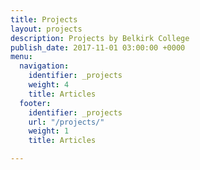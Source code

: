 ```yaml
---
title: Projects
layout: projects
description: Projects by Belkirk College
publish_date: 2017-11-01 03:00:00 +0000
menu:
  navigation:
    identifier: _projects
    weight: 4
    title: Articles
  footer:
    identifier: _projects
    url: "/projects/"
    weight: 1
    title: Articles

---
```

